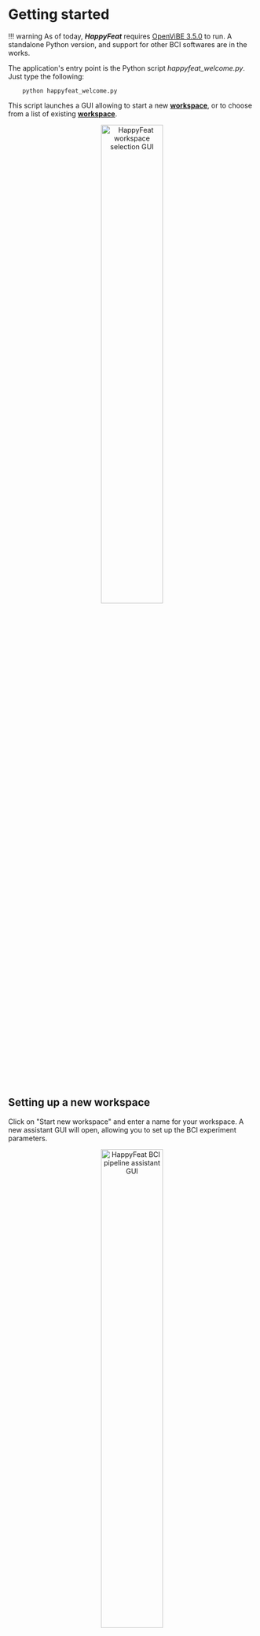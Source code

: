 # Getting started

!!! warning
    As of today, ***HappyFeat*** requires [OpenViBE 3.5.0](http://openvibe.inria.fr/) to run. A standalone Python version, and support for other BCI softwares are in the works. 
	
The application's entry point is the Python script *happyfeat_welcome.py*. Just type the following:

```shell
    python happyfeat_welcome.py
```

This script launches a GUI allowing to start a new **[workspace](workspaces.md)**, or to choose from a list of existing **[workspace](workspaces.md)**.

<center><img src="../../img/hf_gui1.png" alt="HappyFeat workspace selection GUI" style='height: 50%; width: 50%; object-fit: contain;'/></center>

## Setting up a new workspace

Click on "Start new workspace" and enter a name for your workspace. A new assistant GUI will open, allowing you to set up the BCI experiment parameters. 

<center><img src="../../img/hf_gui2.png" alt="HappyFeat BCI pipeline assistant GUI" style='height: 50%; width: 50%; object-fit: contain;'/></center>

In the "Protocol Selection" drop-down menu, select the metric(s)/feature(s) you want to work with (eg: `Power Spectrum based classification`).
As of today, you can choose between **Power Spectral Density**, **Connectivity-based Node Strength**, or **mixing both**.

Then, enter the parameters for your experiment: Number of trials, trial length, etc.

You can either use known channel montages (e.g. `standard 1020`) or a custom montage. See the [specific page on montages](montage.md) for more information.

You also need to browse for the **OpenViBE** designer application on your computer (either the .exe, .sh or .cmd file).

Click on `Generate scenarios & Launch HappyFeat` when you're ready. 
 
From there on, files & folders will be located in the `<happyfeat_install>/workspace/<myworkspacename>` subfolder, 
and all information and configuration will be managed in the `<happyfeat_install>/workspace/<myworkspacename>.hfw` file.

## Loading an existing workspace

You can find the list of existing *workspaces* in the *happyfeat_welcome.py* GUI. Select one and click on "Load existing workspace". All previously handled parameters, results, and working files are loaded.

Note that workspaces can be shared from one computer to another, by simply copying the workspace's folder and configuration file.
